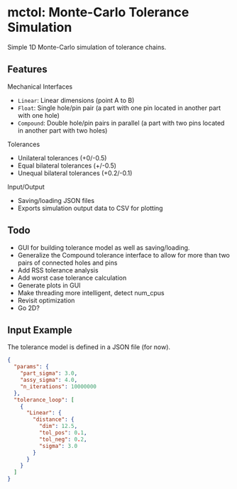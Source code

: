 # mctol: Monte-Carlo Tolerance Simulation

Simple 1D Monte-Carlo simulation of tolerance chains.

## Features

Mechanical Interfaces

* `Linear`: Linear dimensions (point A to B)
* `Float`: Single hole/pin pair (a part with one pin located in another part with one hole)
* `Compound`: Double hole/pin pairs in parallel (a part with two pins located in another part with two holes)

Tolerances

* Unilateral tolerances (+0/-0.5)
* Equal bilateral tolerances (+/-0.5)
* Unequal bilateral tolerances (+0.2/-0.1)

Input/Output

* Saving/loading JSON files
* Exports simulation output data to CSV for plotting

## Todo

* GUI for building tolerance model as well as saving/loading.
* Generalize the Compound tolerance interface to allow for more than two pairs of connected holes and pins
* Add RSS tolerance analysis
* Add worst case tolerance calculation
* Generate plots in GUI
* Make threading more intelligent, detect num_cpus
* Revisit optimization
* Go 2D?

## Input Example
The tolerance model is defined in a JSON file (for now).

```JSON
{
  "params": {
    "part_sigma": 3.0,
    "assy_sigma": 4.0,
    "n_iterations": 10000000
  },
  "tolerance_loop": [
    {
      "Linear": {
        "distance": {
          "dim": 12.5,
          "tol_pos": 0.1,
          "tol_neg": 0.2,
          "sigma": 3.0
        }
      }
    }
  ]
}
```
